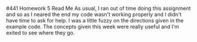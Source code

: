 #441 Homework 5 Read Me
As usual, I ran out of time doing this assignment and so as I neared the end my code wasn't working properly and I didn't have time to ask for help. I was a little fuzzy on the directions given in the example code. The concepts given this week were really useful and I'm exited to see where they go.
